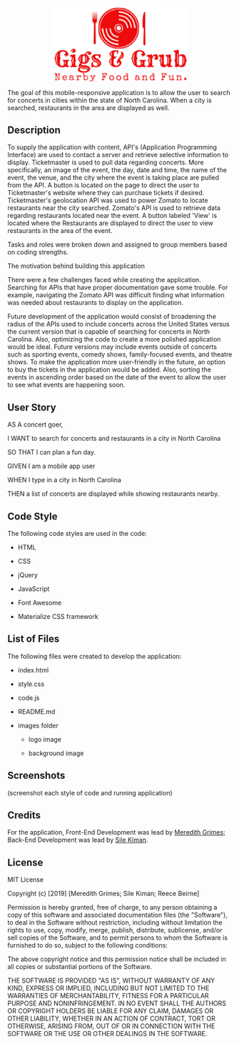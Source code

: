 <p align=center>
<img src="images/smalllogo.png" width=300>
</p>

The goal of this mobile-responsive application is to allow the user to search for concerts in cities within the state of North Carolina. When a city is searched, restaurants in the area are displayed as well.

## Description

To supply the application with content, API's (Application Programming Interface) are used to contact a server and retrieve selective information to display. Ticketmaster is used to pull data regarding concerts. More specifically, an image of the event, the day, date and time, the name of the event, the venue, and the city where the event is taking place are pulled from the API. A button is located on the page to direct the user to Ticketmaster's website where they can purchase tickets if desired. Ticketmaster's geolocation API was used to power Zomato to locate restaurants near the city searched. Zomato's API is used to retrieve data regarding restaurants located near the event. A button labeled 'View' is located where the Restaurants are displayed to direct the user to view restaurants in the area of the event.

Tasks and roles were broken down and assigned to group members based on coding strengths. 

The motivation behind building this application 

There were a few challenges faced while creating the application. Searching for APIs that have proper documentation gave some trouble. For example, navigating the Zomato API was difficult finding what information was needed about restaurants to display on the application. 

Future development of the application would consist of broadening the radius of the APIs used to include concerts across the United States versus the current version that is capable of searching for concerts in North Carolina. Also, optimizing the code to create a more polished application would be ideal. Future versions may include events outside of concerts such as sporting events, comedy shows, family-focused events, and theatre shows. To make the application more user-friendly in the future, an option to buy the tickets in the application would be added. Also, sorting the events in ascending order based on the date of the event to allow the user to see what events are happening soon.

## User Story

AS A concert goer,

I WANT to search for concerts and restaurants in a city in North Carolina

SO THAT I can plan a fun day.

GIVEN I am a mobile app user

WHEN I type in a city in North Carolina

THEN a list of concerts are displayed while showing restaurants nearby.

## Code Style

The following code styles are used in the code:

* HTML

* CSS

* jQuery

* JavaScript

* Font Awesome

* Materialize CSS framework 

## List of Files

The following files were created to develop the application:

* index.html

* style.css

* code.js

* README.md

* images folder

    * logo image

    * background image

## Screenshots

(screenshot each style of code and running application)

## Credits

For the application, Front-End Development was lead by [Meredith Grimes](https://github.com/magrimes); Back-End Development was lead by [Sile Kiman](https://github.com/Sile-Kiman).

## License 

MIT License

Copyright (c) [2019] [Meredith Grimes; Sile Kiman; Reece Beirne]

Permission is hereby granted, free of charge, to any person obtaining a copy
of this software and associated documentation files (the "Software"), to deal
in the Software without restriction, including without limitation the rights
to use, copy, modify, merge, publish, distribute, sublicense, and/or sell
copies of the Software, and to permit persons to whom the Software is
furnished to do so, subject to the following conditions:

The above copyright notice and this permission notice shall be included in all
copies or substantial portions of the Software.

THE SOFTWARE IS PROVIDED "AS IS", WITHOUT WARRANTY OF ANY KIND, EXPRESS OR
IMPLIED, INCLUDING BUT NOT LIMITED TO THE WARRANTIES OF MERCHANTABILITY,
FITNESS FOR A PARTICULAR PURPOSE AND NONINFRINGEMENT. IN NO EVENT SHALL THE
AUTHORS OR COPYRIGHT HOLDERS BE LIABLE FOR ANY CLAIM, DAMAGES OR OTHER
LIABILITY, WHETHER IN AN ACTION OF CONTRACT, TORT OR OTHERWISE, ARISING FROM,
OUT OF OR IN CONNECTION WITH THE SOFTWARE OR THE USE OR OTHER DEALINGS IN THE
SOFTWARE.













































